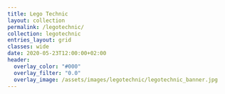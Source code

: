 ```yaml
---
title: Lego Technic
layout: collection
permalink: /legotechnic/
collection: legotechnic
entries_layout: grid
classes: wide
date: 2020-05-23T12:00:00+02:00
header:
  overlay_color: "#000"
  overlay_filter: "0.0"
  overlay_image: /assets/images/legotechnic/legotechnic_banner.jpg
---
```

